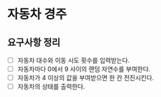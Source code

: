 # 자동차 경주

## 요구사항 정리

- [ ] 자동차 대수와 이동 시도 횟수를 입력받는다.
- [ ] 자동차마다 0에서 9 사이의 랜덤 자연수를 부여한다.
- [ ] 자동차가 4 이상의 값을 부여받으면 한 칸 전진시킨다.
- [ ] 자동차의 상태를 출력한다.